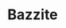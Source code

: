 ---
blog: https://medium.com/bazzite
facebook: https://facebook.com/bazzite
git: https://github.com/bazzite
googleplus: https://plus.google.com/+Bazzite
instagram: https://instagram.com/bazzitees
linkedin: https://linkedin.com/company/bazzite
logohandle: bazzite
sort: bazzite
title: Bazzite
twitter: https://x.com/BazziteTech
website: https://www.bazzite.com/
---